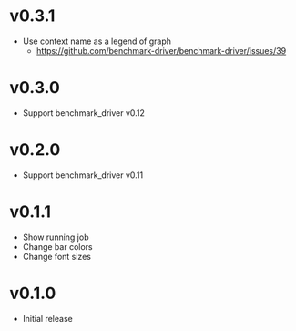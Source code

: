 # v0.3.1

* Use context name as a legend of graph
  * https://github.com/benchmark-driver/benchmark-driver/issues/39

# v0.3.0

* Support benchmark\_driver v0.12

# v0.2.0

* Support benchmark\_driver v0.11

# v0.1.1

* Show running job
* Change bar colors
* Change font sizes

# v0.1.0

* Initial release

